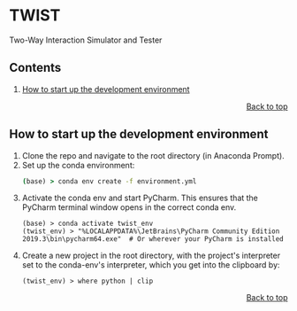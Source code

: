<!-- To view this file rendered, try opening VSCode and clicking to open the "Preview" pane -->
# TWIST
Two-Way Interaction Simulator and Tester

## Contents
<!-- This contents is kept up to date *manually* -->
1. [How to start up the development environment](#How-to-start-up-the-development-environment)

<div align="right"><a href="#contents">Back to top</a></div>

## How to start up the development environment
1. Clone the repo and navigate to the root directory (in Anaconda Prompt).
1. Set up the conda environment:
    ```cmd
    (base) > conda env create -f environment.yml
    ```
1. Activate the conda env and start PyCharm. This ensures that the PyCharm terminal window opens in the correct conda env.
    ```
    (base) > conda activate twist_env
    (twist_env) > "%LOCALAPPDATA%\JetBrains\PyCharm Community Edition 2019.3\bin\pycharm64.exe"  # Or wherever your PyCharm is installed
    ```
1. Create a new project in the root directory, with the project's interpreter set to the conda-env's interpreter, which you get into the clipboard by:
    ```
    (twist_env) > where python | clip
    ```

<div align="right"><a href="#contents">Back to top</a></div>
